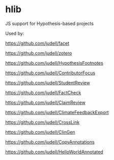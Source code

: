 # hlib
JS support for Hypothesis-based projects

Used by:

https://github.com/judell/facet

https://github.com/judell/zotero

https://github.com/judell/HypothesisFootnotes

https://github.com/judell/ContributorFocus

https://github.com/judell/StudentReview

https://github.com/judell/FactCheck

https://github.com/judell/ClaimReview

https://github.com/judell/ClimateFeedbackExport

https://github.com/judell/CrossLink

https://github.com/judell/ClinGen
 
https://github.com/judell/CopyAnnotations

https://github.com/judell/HelloWorldAnnotated

